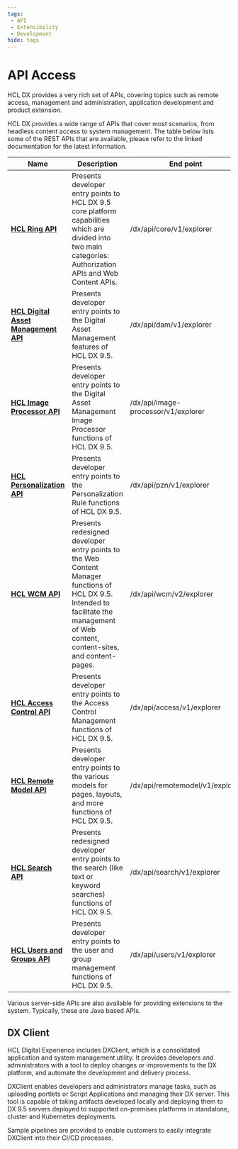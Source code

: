 ```yaml
---
tags:
 - API
 - Extensibility
 - Development
hide: tags
---
```


# API Access

HCL DX provides a very rich set of APIs, covering topics such as remote access, management and administration, application development and product extension.

HCL DX provides a wide range of APIs that cover most scenarios, from headless content access to system management. The table below lists some of the REST APIs that are available, please refer to the linked documentation for the latest information.

| Name | Description | End point |
| --- | --- | --- |
| [**HCL Ring API**](https://HCL-TECH-SOFTWARE.github.io/experience-api-documentation/ring-api) | Presents developer entry points to HCL DX 9.5 core platform capabilities which are divided into two main categories: Authorization APIs and Web Content APIs. | /dx/api/core/v1/explorer |
| [**HCL Digital Asset Management API**](https://HCL-TECH-SOFTWARE.github.io/experience-api-documentation/dam-api) | Presents developer entry points to the Digital Asset Management features of HCL DX 9.5. | /dx/api/dam/v1/explorer |
| [**HCL Image Processor API**](https://HCL-TECH-SOFTWARE.github.io/experience-api-documentation/image-processor-api) | Presents developer entry points to the Digital Asset Management Image Processor functions of HCL DX 9.5. | /dx/api/image-processor/v1/explorer |
| [**HCL Personalization API**](https://HCL-TECH-SOFTWARE.github.io/experience-api-documentation/pzn-api) | Presents developer entry points to the Personalization Rule functions of HCL DX 9.5. | /dx/api/pzn/v1/explorer |
| [**HCL WCM API**](https://HCL-TECH-SOFTWARE.github.io/experience-api-documentation/wcm-api) | Presents redesigned developer entry points to the Web Content Manager functions of HCL DX 9.5. Intended to facilitate the management of Web content, content-sites, and content-pages. | /dx/api/wcm/v2/explorer |
| [**HCL Access Control API**](https://HCL-TECH-SOFTWARE.github.io/experience-api-documentation/access-api) | Presents developer entry points to the Access Control Management functions of HCL DX 9.5. | /dx/api/access/v1/explorer |
| [**HCL Remote Model API**](https://HCL-TECH-SOFTWARE.github.io/experience-api-documentation/remotemodel-api) | Presents developer entry points to the various models for pages, layouts, and more functions of HCL DX 9.5. | /dx/api/remotemodel/v1/explorer |
| [**HCL Search API**](https://HCL-TECH-SOFTWARE.github.io/experience-api-documentation/search-api) | Presents redesigned developer entry points to the search (like text or keyword searches) functions of HCL DX 9.5. | /dx/api/search/v1/explorer |
| [**HCL Users and Groups API**](https://HCL-TECH-SOFTWARE.github.io/experience-api-documentation/users-api) | Presents developer entry points to the user and group management functions of HCL DX 9.5. | /dx/api/users/v1/explorer |

Various server-side APIs are also available for providing extensions to the system. Typically, these are Java based APIs.

## DX Client

HCL Digital Experience includes DXClient, which is a consolidated application and system management utility. It provides developers and administrators with a tool to deploy changes or improvements to the DX platform, and automate the development and delivery process.

DXClient enables developers and administrators manage tasks, such as uploading portlets or Script Applications and managing their DX server. This tool is capable of taking artifacts developed locally and deploying them to DX 9.5 servers deployed to supported on-premises platforms in standalone, cluster and Kubernetes deployments.

Sample pipelines are provided to enable customers to easily integrate DXClient into their CI/CD processes.